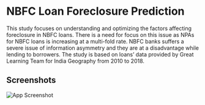 
# NBFC Loan Foreclosure Prediction

This study focuses on understanding and optimizing the factors affecting foreclosure in NBFC loans. There is a need for focus on this issue as NPAs for NBFC loans is increasing at a multi-fold rate. NBFC banks suffers a severe issue of information asymmetry and they are at a disadvantage while lending to borrowers. The study is based on loans’ data provided by Great Learning Team for India Geography from 2010 to 2018. 

## Screenshots

![App Screenshot](file:///C:/Users/am236/OneDrive%20-%20DXC%20Production/Desktop/Deployment/Capture.JPG)

